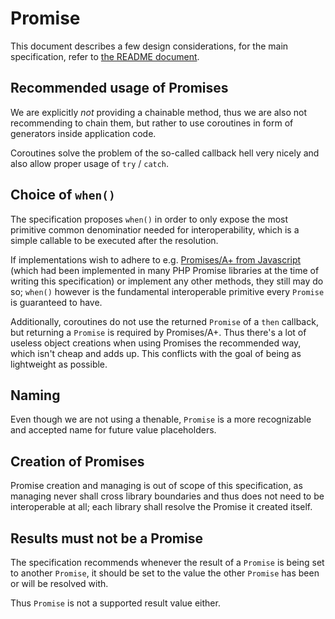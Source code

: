 # Promise

This document describes a few design considerations, for the main specification, refer to [the README document](README.md).

## Recommended usage of Promises

We are explicitly _not_ providing a chainable method, thus we are also not recommending to chain them, but rather to use coroutines in form of generators inside application code.

Coroutines solve the problem of the so-called callback hell very nicely and also allow proper usage of `try` / `catch`.

## Choice of `when()`

The specification proposes `when()` in order to only expose the most primitive common denominatior needed for interoperability, which is a simple callable to be executed after the resolution.

If implementations wish to adhere to e.g. [Promises/A+ from Javascript](https://promisesaplus.com) (which had been implemented in many PHP Promise libraries at the time of writing this specification) or implement any other methods, they still may do so; `when()` however is the fundamental interoperable primitive every `Promise` is guaranteed to have.

Additionally, coroutines do not use the returned `Promise` of a `then` callback, but returning a `Promise` is required by Promises/A+. Thus there's a lot of useless object creations when using Promises the recommended way, which isn't cheap and adds up. This conflicts with the goal of being as lightweight as possible.

## Naming

Even though we are not using a thenable, `Promise` is a more recognizable and accepted name for future value placeholders.

## Creation of Promises

Promise creation and managing is out of scope of this specification, as managing never shall cross library boundaries and thus does not need to be interoperable at all; each library shall resolve the Promise it created itself.

## Results must not be a Promise

The specification recommends whenever the result of a `Promise` is being set to another `Promise`, it should be set to the value the other `Promise` has been or will be resolved with.

Thus `Promise` is not a supported result value either.
